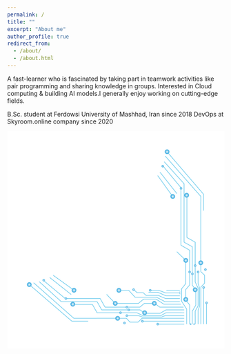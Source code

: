 ```yaml
---
permalink: /
title: ""
excerpt: "About me"
author_profile: true
redirect_from: 
  - /about/
  - /about.html
---
```

A fast-learner who is fascinated by taking part in teamwork activities like pair programming and sharing knowledge in groups.
Interested in Cloud computing & building AI models.I generally enjoy working on cutting-edge fields.

B.Sc. student at Ferdowsi University of Mashhad, Iran since 2018
DevOps at Skyroom.online company since 2020 

![Editing a markdown file for a talk](/images/sci_tech2.png)